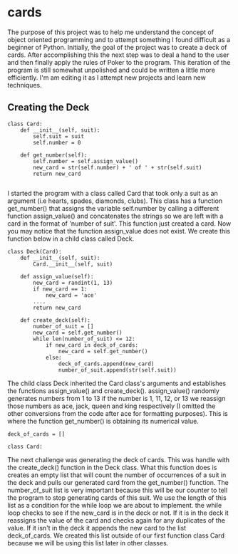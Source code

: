# cards
The purpose of this project was to help me understand the concept of object oriented programming and to attempt something I found difficult as a beginner of Python.  Initially, the goal of the project was to create a deck of cards.  After accomplishing this the next step was to deal a hand to the user and then finally apply the rules of Poker to the program.  This iteration of the program is still somewhat unpolished and could be written a little more efficiently.  I'm am editing it as I attempt new projects and learn new techniques.  
## Creating the Deck
```
class Card:
    def __init__(self, suit):
        self.suit = suit
        self.number = 0

    def get_number(self):
        self.number = self.assign_value()
        new_card = str(self.number) + ' of ' + str(self.suit)
        return new_card
 
 ```
I started the program with a class called Card that took only a suit as an argument (i.e hearts, spades, diamonds, clubs).  This class has a function get_number() that assigns the variable self.number by calling a different function assign_value() and concatenates the strings so we are left with a card in the format of 'number of suit'.  This function just created a card.  Now you may notice that the function assign_value does not exist.  We create this function below in a child class called Deck.
```
class Deck(Card):
    def __init__(self, suit):
        Card.__init__(self, suit)

    def assign_value(self):
        new_card = randint(1, 13)
        if new_card == 1:
            new_card = 'ace'
        ....
        return new_card

    def create_deck(self):
        number_of_suit = []
        new_card = self.get_number()
        while len(number_of_suit) <= 12:
            if new_card in deck_of_cards:
                new_card = self.get_number()
            else:
                deck_of_cards.append(new_card)
                number_of_suit.append(str(self.suit))
```
The child class Deck inherited the Card class's arguments and establishes the functions assign_value() and create_deck().   assign_value() randomly generates numbers from 1 to 13 if the number is 1, 11, 12, or 13 we reassign those numbers as ace, jack, queen and king respectively (I omitted the other conversions from the code after ace for formatting purposes).  This is where the function get_number() is obtaining its numerical value.
```
deck_of_cards = []

class Card:
```
The next challenge was generating the deck of cards.  This was handle with the create_deck() function in the Deck class.  What this function does is creates an empty list that will count the number of occurrences of a suit in the deck and pulls our generated card from the get_number() function.  The number_of_suit list is very important because this will be our counter to tell the program to stop generating cards of this suit.  We use the length of this list as a condition for the while loop we are about to implement.  the while loop checks to see if the new_card is in the deck or not.  If it is in the deck it reassigns the value of the card and checks again for any duplicates of the value.  If it isn't in the deck it appends the new card to the list deck_of_cards.  We created this list outside of our first function class Card because we will be using this list later in other classes.    
